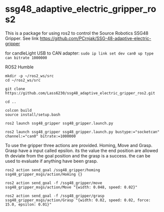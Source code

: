 # ssg48_adaptive_electric_gripper_ros2

This is a package for using ros2 to control the Source Robotics SSG48 Gripper. See link https://github.com/PCrnjak/SSG-48-adaptive-electric-gripper

for candleLight USB to CAN adapter:
`sudo ip link set dev can0 up type can bitrate 1000000`

ROS2 Humble

```Installation
mkdir -p ~/ros2_ws/src
cd ~/ros2_ws/src

git clone https://github.com/Lass6230/ssg48_adaptive_electric_gripper_ros2.git

cd ..

colcon build
source install/setup.bash

ros2 launch ssg48_gripper ssg48_gripper.launch.py
```

```
ros2 launch ssg48_gripper ssg48_gripper.launch.py bustype:="socketcan" channel:="can0" bitrate:=1000000
```


To use the gripper three actions are provided. Homing, Move and Grasp. Grasp have a input called epsilon. its the value the end position are allowed th deviate from the goal position and the grasp is a success. the can be used to evaluate if anything have been grasp.

```
ros2 action send_goal /ssg48_gripper/homing ssg48_gripper_msgs/action/Homing {}

ros2 action send_goal -f /ssg48_gripper/move ssg48_gripper_msgs/action/Move "{width: 0.048, speed: 0.02}"

ros2 action send_goal -f /ssg48_gripper/grasp ssg48_gripper_msgs/action/Grasp "{width: 0.02, speed: 0.02, force: 15.0, epsilon: 0.01}"
```
